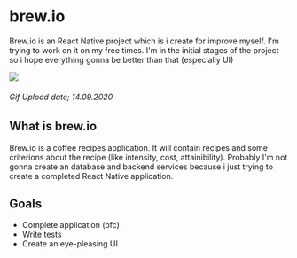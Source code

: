 # brew.io

Brew.io is an React Native project which is i create for improve myself. I'm trying to work on it on my free times. I'm in the initial stages of the project so i hope everything gonna be better than that (especially UI)

![](https://media1.giphy.com/media/cjbdNDXwRZ4DG8vnQH/giphy.gif)
###### Gif Upload date; 14.09.2020

## What is brew.io

Brew.io is a coffee recipes application. It will contain recipes and some criterions about the recipe (like intensity, cost, attainibility). Probably I'm not gonna create an database and backend services because i just trying to create a completed React Native application.

## Goals

- Complete application (ofc)
- Write tests
- Create an eye-pleasing UI
